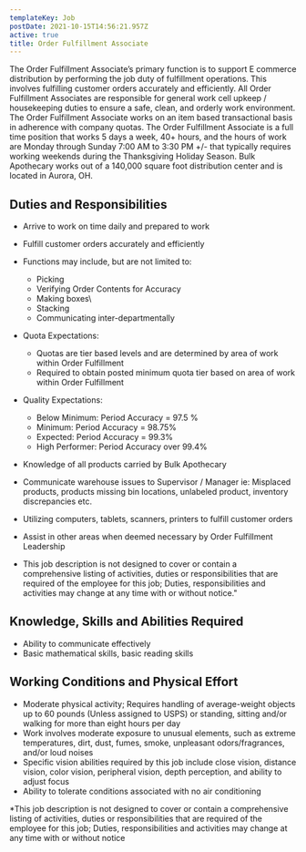 ```yaml
---
templateKey: Job
postDate: 2021-10-15T14:56:21.957Z
active: true
title: Order Fulfillment Associate
---
```

The Order Fulfillment Associate’s primary function is to support E commerce distribution by performing the job duty of fulfillment operations. This involves fulfilling customer orders accurately and efficiently. All Order Fulfillment Associates are responsible for general work cell upkeep / housekeeping duties to ensure a safe, clean, and orderly work environment. The Order Fulfillment Associate works on an item based transactional basis in adherence with company quotas. The Order Fulfillment Associate is a full time position that works 5 days a week, 40+ hours, and the hours of work are Monday through Sunday 7:00 AM to 3:30 PM +/- that typically requires working weekends during the Thanksgiving Holiday Season. Bulk Apothecary works out of a 140,000 square foot distribution center and is located in Aurora, OH.

## Duties and Responsibilities

* Arrive to work on time daily and prepared to work
* Fulfill customer orders accurately and efficiently
* Functions may include, but are not limited to:

  * Picking
  * Verifying Order Contents for Accuracy
  * Making boxes\
  * Stacking
  * Communicating inter-departmentally
* Quota Expectations:

  * Quotas are tier based levels and are determined by area of work within Order Fulfillment
  * Required to obtain posted minimum quota tier based on area of work within Order Fulfillment
* Quality Expectations:

  * Below Minimum: Period Accuracy = 97.5 %
  * Minimum: Period Accuracy = 98.75%
  * Expected: Period Accuracy = 99.3%
  * High Performer: Period Accuracy over 99.4%
* Knowledge of all products carried by Bulk Apothecary
* Communicate warehouse issues to Supervisor / Manager ie: Misplaced products, products missing bin locations, unlabeled product, inventory discrepancies etc.
* Utilizing computers, tablets, scanners, printers to fulfill customer orders
* Assist in other areas when deemed necessary by Order Fulfillment Leadership
* This job description is not designed to cover or contain a comprehensive listing of activities, duties or responsibilities that are required of the employee for this job; Duties, responsibilities and activities may change at any time with or without notice."

## Knowledge, Skills and Abilities Required

* Ability to communicate effectively
* Basic mathematical skills, basic reading skills

## Working Conditions and Physical Effort

* Moderate physical activity; Requires handling of average-weight objects up to 60 pounds (Unless assigned to USPS) or standing, sitting and/or walking for more than eight hours per day
* Work involves moderate exposure to unusual elements, such as extreme temperatures, dirt, dust, fumes, smoke, unpleasant odors/fragrances, and/or loud noises
* Specific vision abilities required by this job include close vision, distance vision, color vision, peripheral vision, depth perception, and ability to adjust focus
* Ability to tolerate conditions associated with no air conditioning

\*This job description is not designed to cover or contain a comprehensive listing of activities, duties or responsibilities that are required of the employee for this job; Duties, responsibilities and activities may change at any time with or without notice